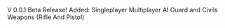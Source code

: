 V 0.0.1
Beta Release!
Added:
Singleplayer
Multiplayer
AI Guard and Civils
Weapons (Rifle And Pistol)
